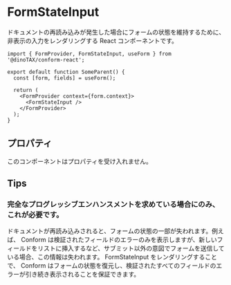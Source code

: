 # FormStateInput

ドキュメントの再読み込みが発生した場合にフォームの状態を維持するために、非表示の入力をレンダリングする React コンポーネントです。

```tsx
import { FormProvider, FormStateInput, useForm } from '@dinoTAX/conform-react';

export default function SomeParent() {
  const [form, fields] = useForm();

  return (
    <FormProvider context={form.context}>
      <FormStateInput />
    </FormProvider>
  );
}
```

## プロパティ

このコンポーネントはプロパティを受け入れません。

## Tips

### 完全なプログレッシブエンハンスメントを求めている場合にのみ、これが必要です。

ドキュメントが再読み込みされると、フォームの状態の一部が失われます。例えば、 Conform は検証されたフィールドのエラーのみを表示しますが、新しいフィールドをリストに挿入するなど、サブミット以外の意図でフォームを送信している場合、この情報は失われます。 FormStateInput をレンダリングすることで、 Conform はフォームの状態を復元し、検証されたすべてのフィールドのエラーが引き続き表示されることを保証できます。
